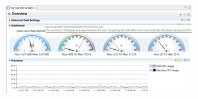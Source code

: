 
 [![FVCproductions](https://raw.githubusercontent.com/gabnetx/Java/master/MissionControl.PNG)](https://github.com/gabnetx/Java/RMI) 
